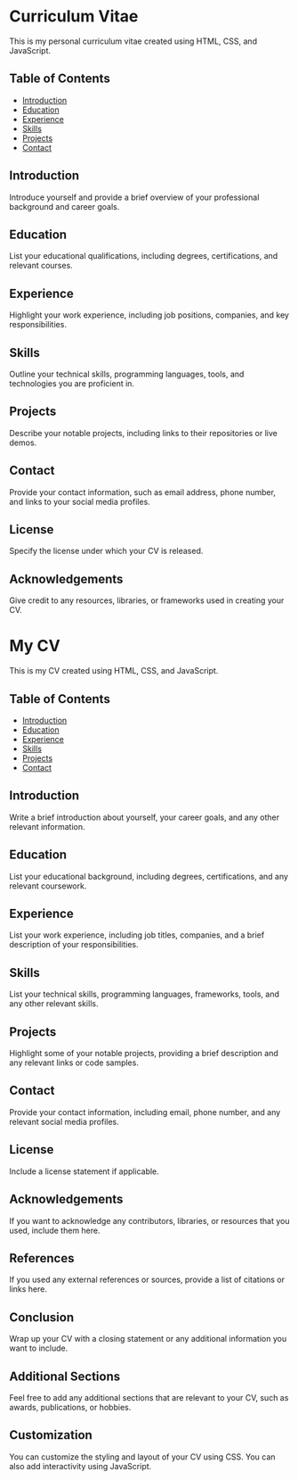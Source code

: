 # Curriculum Vitae

This is my personal curriculum vitae created using HTML, CSS, and JavaScript.

## Table of Contents

- [Introduction](#introduction)
- [Education](#education)
- [Experience](#experience)
- [Skills](#skills)
- [Projects](#projects)
- [Contact](#contact)

## Introduction

Introduce yourself and provide a brief overview of your professional background and career goals.

## Education

List your educational qualifications, including degrees, certifications, and relevant courses.

## Experience

Highlight your work experience, including job positions, companies, and key responsibilities.

## Skills

Outline your technical skills, programming languages, tools, and technologies you are proficient in.

## Projects

Describe your notable projects, including links to their repositories or live demos.

## Contact

Provide your contact information, such as email address, phone number, and links to your social media profiles.

## License

Specify the license under which your CV is released.

## Acknowledgements

Give credit to any resources, libraries, or frameworks used in creating your CV.

# My CV

This is my CV created using HTML, CSS, and JavaScript.

## Table of Contents

- [Introduction](#introduction)
- [Education](#education)
- [Experience](#experience)
- [Skills](#skills)
- [Projects](#projects)
- [Contact](#contact)

## Introduction

Write a brief introduction about yourself, your career goals, and any other relevant information.

## Education

List your educational background, including degrees, certifications, and any relevant coursework.

## Experience

List your work experience, including job titles, companies, and a brief description of your responsibilities.

## Skills

List your technical skills, programming languages, frameworks, tools, and any other relevant skills.

## Projects

Highlight some of your notable projects, providing a brief description and any relevant links or code samples.

## Contact

Provide your contact information, including email, phone number, and any relevant social media profiles.

## License

Include a license statement if applicable.

## Acknowledgements

If you want to acknowledge any contributors, libraries, or resources that you used, include them here.

## References

If you used any external references or sources, provide a list of citations or links here.

## Conclusion

Wrap up your CV with a closing statement or any additional information you want to include.

## Additional Sections

Feel free to add any additional sections that are relevant to your CV, such as awards, publications, or hobbies.

## Customization

You can customize the styling and layout of your CV using CSS. You can also add interactivity using JavaScript.
